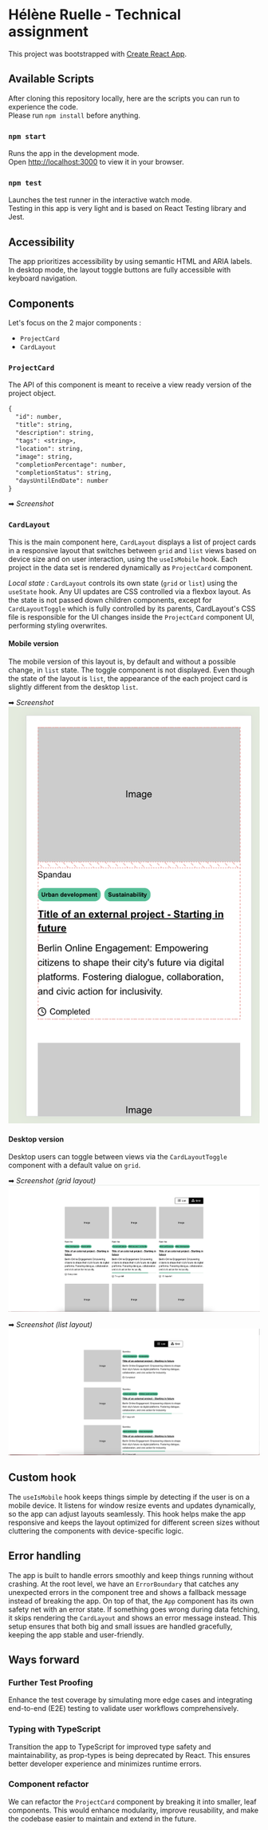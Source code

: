# Hélène Ruelle - Technical assignment

This project was bootstrapped with [Create React App](https://github.com/facebook/create-react-app). 

## Available Scripts

After cloning this repository locally, here are the scripts you can run to experience the code.\
Please run `npm install` before anything.

### `npm start`

Runs the app in the development mode.\
Open [http://localhost:3000](http://localhost:3000) to view it in your browser.

### `npm test`

Launches the test runner in the interactive watch mode.\
Testing in this app is very light and is based on React Testing library and Jest.

## Accessibility

The app prioritizes accessibility by using semantic HTML and ARIA labels. In desktop mode, the layout toggle buttons are fully accessible with keyboard navigation.

## Components

Let's focus on the 2 major components : 
- `ProjectCard`
- `CardLayout`

### `ProjectCard`

The API of this component is meant to receive a view ready version of the project object.
```
{
  "id": number,
  "title": string,
  "description": string,
  "tags": <string>,
  "location": string,
  "image": string,
  "completionPercentage": number,  
  "completionStatus": string,
  "daysUntilEndDate": number
}
```

➡ *Screenshot*

### `CardLayout`

This is the main component here, `CardLayout` displays a list of project cards in a responsive layout that switches between `grid` and `list` views based on device size and on user interaction, using the `useIsMobile` hook. Each project in the data set is rendered dynamically as `ProjectCard` component.

*Local state :* `CardLayout` controls its own state (`grid` or `list`) using the `useState` hook. Any UI updates are CSS controlled via a flexbox layout. As the state is not passed down children components, except for `CardLayoutToggle` which is fully controlled by its parents, CardLayout's CSS file is responsible for the UI changes inside the `ProjectCard` component UI, performing styling overwrites.

#### Mobile version
The mobile version of this layout is, by default and without a possible change, in `list` state. The toggle component is not displayed. Even though the state of the layout is `list`, the appearance of the each project card is slightly different from the desktop `list`.

➡ *Screenshot*
![mobile](./public/doc-mobile-layout.png)

#### Desktop version
Desktop users can toggle between views via the `CardLayoutToggle` component with a default value on `grid`.

➡ *Screenshot (grid layout)*
![grid layout](./public/doc-grid-layout.png)

➡ *Screenshot (list layout)*
![list layout](./public/doc-list-layout.png)

## Custom hook

The `useIsMobile` hook keeps things simple by detecting if the user is on a mobile device. It listens for window resize events and updates dynamically, so the app can adjust layouts seamlessly. This hook helps make the app responsive and keeps the layout optimized for different screen sizes without cluttering the components with device-specific logic.

## Error handling

The app is built to handle errors smoothly and keep things running without crashing. At the root level, we have an `ErrorBoundary` that catches any unexpected errors in the component tree and shows a fallback message instead of breaking the app. On top of that, the `App` component has its own safety net with an error state. If something goes wrong during data fetching, it skips rendering the `CardLayout` and shows an error message instead. This setup ensures that both big and small issues are handled gracefully, keeping the app stable and user-friendly.

## Ways forward

### Further Test Proofing
Enhance the test coverage by simulating more edge cases and integrating end-to-end (E2E) testing to validate user workflows comprehensively.

### Typing with TypeScript
Transition the app to TypeScript for improved type safety and maintainability, as prop-types is being deprecated by React. This ensures better developer experience and minimizes runtime errors.

### Component refactor
We can refactor the `ProjectCard` component by breaking it into smaller, leaf components. This would enhance modularity, improve reusability, and make the codebase easier to maintain and extend in the future.

